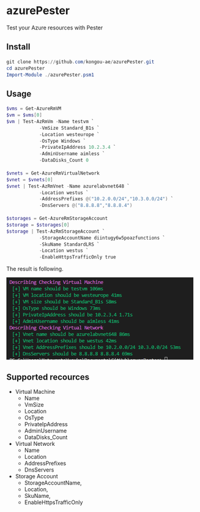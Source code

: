 # azurePester

Test your Azure resources with Pester

## Install

```powershell
git clone https://github.com/kongou-ae/azurePester.git
cd azurePester
Import-Module ./azurePester.psm1
```

## Usage

```powershell
$vms = Get-AzureRmVM
$vm = $vms[0]
$vm | Test-AzRmVm -Name testvm `
            -VmSize Standard_B1s `
            -Location westeurope `
            -OsType Windows `
            -PrivateIpAddress 10.2.3.4 `
            -AdminUsername aimless `
            -DataDisks_Count 0

$vnets = Get-AzureRmVirtualNetwork
$vnet = $vnets[0]
$vnet | Test-AzRmVnet -Name azurelabvnet648 `
            -Location westus `
            -AddressPrefixes @("10.2.0.0/24","10.3.0.0/24") `
            -DnsServers @("8.8.8.8","8.8.8.4")

$storages = Get-AzureRmStorageAccount
$storage = $storages[0]
$storage | Test-AzRmStorageAccount `
            -StorageAccountName diintugy6w5poazfunctions `
            -SkuName StandardLRS `
            -Location westus `
            -EnableHttpsTrafficOnly true

```

The result is following.

![](./result.PNG)

## Supported recources

- Virtual Machine
  - Name
  - VmSize
  - Location
  - OsType
  - PrivateIpAddress
  - AdminUsername
  - DataDisks_Count
- Virtual Network
  - Name
  - Location
  - AddressPrefixes
  - DnsServers
- Storage Account
  - StorageAccountName,
  - Location,
  - SkuName,
  - EnableHttpsTrafficOnly